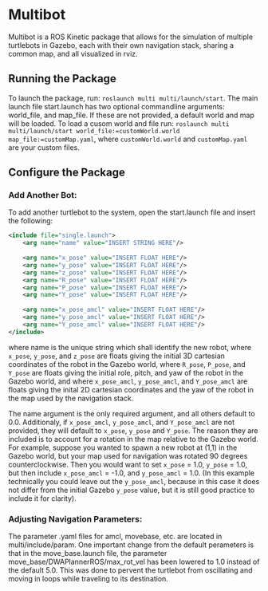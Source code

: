 # Multibot 
Multibot is a ROS Kinetic package that allows for the simulation of multiple turtlebots in Gazebo, each with their own navigation stack, sharing a common map, and all visualized in rviz.

## Running the Package 
To launch the package, run: `roslaunch multi multi/launch/start`. The main launch file start.launch has two optional commandline arguments: world_file, and map_file. If these are not provided, a default world and map will be loaded. To load a cusom world and file run: `roslaunch multi multi/launch/start world_file:=customWorld.world map_file:=customMap.yaml`, where `customWorld.world` and `customMap.yaml` are your custom files.

## Configure the Package
### Add Another Bot:
To add another turtlebot to the system, open the start.launch file and insert the following:
```xml
<include file="single.launch">
	<arg name="name" value="INSERT STRING HERE"/>
	
	<arg name="x_pose" value="INSERT FLOAT HERE"/>
	<arg name="y_pose" value="INSERT FLOAT HERE"/>
	<arg name="z_pose" value="INSERT FLOAT HERE"/>
	<arg name="R_pose" value="INSERT FLOAT HERE"/>
	<arg name="P_pose" value="INSERT FLOAT HERE"/>
	<arg name="Y_pose" value="INSERT FLOAT HERE"/>
	
	<arg name="x_pose_amcl" value="INSERT FLOAT HERE"/>
	<arg name="y_pose_amcl" value="INSERT FLOAT HERE"/>
	<arg name="Y_pose_amcl" value="INSERT FLOAT HERE"/>
</include>
```
where name is the unique string which shall identify the new robot, where `x_pose`, `y_pose`, and `z_pose` are floats giving the initial 3D cartesian coordinates of the robot in the Gazebo world, where `R_pose`, `P_pose`, and `Y_pose` are floats giving the initial role, pitch, and yaw of the robot in the Gazebo world, and where `x_pose_amcl`, `y_pose_amcl`, and `Y_pose_amcl` are floats giving the inital 2D cartesian coordinates and the yaw of the robot in the map used by the navigation stack.

The name argument is the only required argument, and all others default to 0.0. Additionaly, if `x_pose_amcl`, `y_pose_amcl`, and `Y_pose_amcl` are not provided, they will default to `x_pose`, `y_pose` and `Y_pose`. The reason they are included is to account for a rotation in the map relative to the Gazebo world. For example, suppose you wanted to spawn a new robot at (1,1) in the Gazebo world, but your map used for navigation was rotated 90 degrees counterclockwise. Then you would want to set `x_pose` = 1.0, `y_pose` = 1.0, but then include `x_pose_amcl` = -1.0, and `y_pose_amcl` = 1.0. (In this example technically you could leave out the `y_pose_amcl`, because in this case it does not differ from the initial Gazebo `y_pose` value, but it is still good practice to include it for clarity).

### Adjusting Navigation Parameters:
The parameter .yaml files for amcl, movebase, etc. are located in multi/include/param. One important change from the default perameters is that in the move_base.launch file, the parameter move_base/DWAPlannerROS/max_rot_vel has been lowered to 1.0 instead of the default 5.0. This was done to pervent the turtlebot from oscillating and moving in loops while traveling to its destination.
